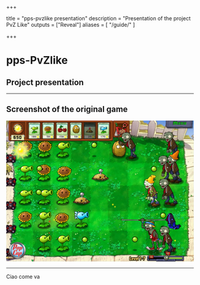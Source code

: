  +++

title = "pps-pvzlike presentation"
description = "Presentation of the project PvZ Like"
outputs = ["Reveal"]
aliases = [
    "/guide/"
]

+++

# pps-PvZlike
## Project presentation

---

## Screenshot of the original game
![pvz](https://raw.githubusercontent.com/PaoloPenazzi/pps-pvzlike-presentation/master/static/pvz.png)

---

Ciao come va
